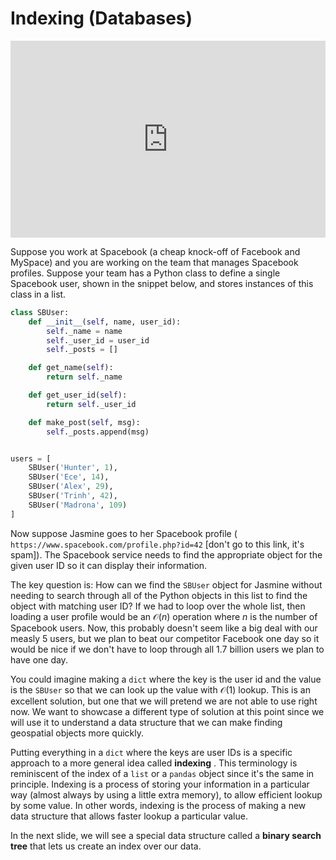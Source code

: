 # Indexing (Databases)

<div style="position: relative; padding-bottom: 62.5%; height: 0;">
    <iframe src="https://www.loom.com/share/f1a3d4af3f6b4f75b369902cce641b8e?sharedAppSource=personal_library" frameborder="0" webkitallowfullscreen mozallowfullscreen allowfullscreen style="position: absolute; top: 0; left: 0; width: 100%; height: 100%;"></iframe>
</div>

Suppose you work at Spacebook (a cheap knock-off of Facebook and MySpace) and you are working on the team that manages Spacebook profiles. Suppose your team has a Python class to define a single Spacebook user, shown in the snippet below, and stores instances of this class in a list.

```py
class SBUser:
    def __init__(self, name, user_id):
        self._name = name
        self._user_id = user_id
        self._posts = []

    def get_name(self):
        return self._name

    def get_user_id(self):
        return self._user_id

    def make_post(self, msg):
        self._posts.append(msg)


users = [
    SBUser('Hunter', 1),
    SBUser('Ece', 14),
    SBUser('Alex', 29),
    SBUser('Trinh', 42),
    SBUser('Madrona', 109)
]
```

Now suppose Jasmine goes to her Spacebook profile (
`https://www.spacebook.com/profile.php?id=42`
[don't go to this link, it's spam]). The Spacebook service needs to find the appropriate object for the given user ID so it can display their information.

The key question is: How can we find the
`SBUser`
object for Jasmine without needing to search through all of the Python objects in this list to find the object with matching user ID? If we had to loop over the whole list, then loading a user profile would be an $\mathcal{O}(n)$ operation where $n$ is the number of Spacebook users. Now, this probably doesn't seem like a big deal with our measly 5 users, but we plan to beat our competitor Facebook one day so it would be nice if we don't have to loop through all 1.7 billion users we plan to have one day.

You could imagine making a
`dict`
where the key is the user id and the value is the
`SBUser`
so that we can look up the value with $\mathcal{O}(1)$ lookup. This is an excellent solution, but one that we will pretend we are not able to use right now. We want to showcase a different type of solution at this point since we will use it to understand a data structure that we can make finding geospatial objects more quickly.

Putting everything in a
`dict`
where the keys are user IDs is a specific approach to a more general idea called
**indexing**
. This terminology is reminiscent of the index of a
`list`
or a
`pandas`
object since it's the same in principle. Indexing is a process of storing your information in a particular way (almost always by using a little extra memory), to allow efficient lookup by some value.  In other words, indexing is the process of making a new data structure that allows faster lookup a particular value.

In the next slide, we will see a special data structure called a
**binary search tree**
that lets us create an index over our data.


